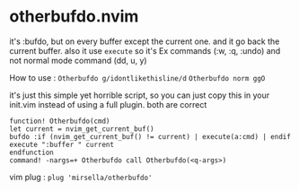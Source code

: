 # otherbufdo.nvim

it's :bufdo, but on every buffer except the current one.
and it go back the current buffer.
also it use `execute` so it's Ex commands (:w, :q, :undo) and not normal mode command (dd, u, y)

How to use :
`Otherbufdo g/idontlikethisline/d`
`Otherbufdo norm ggO`

it's just this simple yet horrible script, so you can just copy this in your init.vim instead of using a full plugin. both are correct
```vim
function! Otherbufdo(cmd)
let current = nvim_get_current_buf() 
bufdo :if (nvim_get_current_buf() != current) | execute(a:cmd) | endif 
execute ":buffer " current
endfunction
command! -nargs=+ Otherbufdo call Otherbufdo(<q-args>)
```

vim plug : 
`plug 'mirsella/otherbufdo'`
